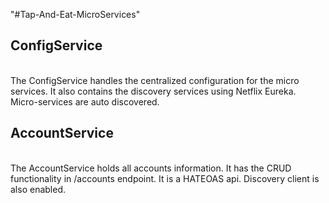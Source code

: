 "#Tap-And-Eat-MicroServices" 

<h2>ConfigService</h2>
</br>
The ConfigService handles the centralized configuration for the micro services. It also contains the discovery services using Netflix Eureka. Micro-services are auto discovered.
<h2>AccountService</h2>
</br>
The AccountService holds all accounts information. It has the CRUD functionality in /accounts endpoint. It is a HATEOAS api. Discovery client is also enabled.
